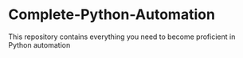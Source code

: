 # Complete-Python-Automation
This repository contains everything you need to become proficient in Python automation
